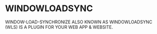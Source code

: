 # WINDOWLOADSYNC
WINDOW-LOAD-SYNCHRONIZE ALSO KNOWN AS WINDOWLOADSYNC (WLS) IS A PLUGIN FOR YOUR WEB APP & WEBSITE.
